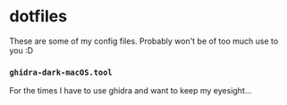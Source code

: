 # dotfiles
These are some of my config files. Probably won't be of too much use to you :D

### `ghidra-dark-macOS.tool`

For the times I have to use ghidra and want to keep my eyesight...
